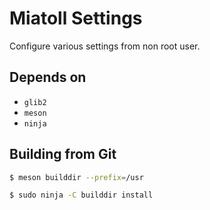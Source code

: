 # Miatoll Settings

Configure various settings from non root user.

## Depends on

- `glib2`
- `meson`
- `ninja`

## Building from Git

```bash
$ meson builddir --prefix=/usr

$ sudo ninja -C builddir install
```
